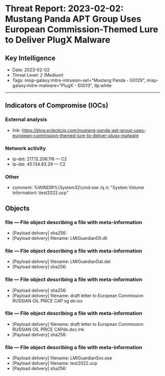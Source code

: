 # Threat Report: 2023-02-02: Mustang Panda APT Group Uses European Commission-Themed Lure to Deliver PlugX Malware


## Key Intelligence
* Date: 2023-02-02
* Threat Level: 2 (Medium)
* Tags: misp-galaxy:mitre-intrusion-set="Mustang Panda - G0129", misp-galaxy:mitre-malware="PlugX - S0013", tlp:white

---

## Indicators of Compromise (IOCs)
### External analysis
* link: https://blog.eclecticiq.com/mustang-panda-apt-group-uses-european-commission-themed-lure-to-deliver-plugx-malware

### Network activity
* ip-dst: 217.12.206.116 — C2
* ip-dst: 45.134.83.29 — C2

### Other
* comment: %WINDIR%\System32\cmd.exe /q /c "System Volume Information\  \test2022.ucp"

## Objects
### file — File object describing a file with meta-information
* [Payload delivery] sha256: <sha256>
* [Payload delivery] filename: LMIGuardianDll.dll

### file — File object describing a file with meta-information
* [Payload delivery] filename: LMIGuardianDat.dat
* [Payload delivery] sha256: <sha256>

### file — File object describing a file with meta-information
* [Payload delivery] sha256: <sha256>
* [Payload delivery] filename: draft letter to European Commission RUSSIAN OIL PRICE CAP sg de.iso

### file — File object describing a file with meta-information
* [Payload delivery] filename: draft letter to European Commission RUSSIAN OIL PRICE CAPde.doc.lnk
* [Payload delivery] sha256: <sha256>

### file — File object describing a file with meta-information
* [Payload delivery] filename: LMIGuardianSvc.exe
* [Payload delivery] filename: test2022.ucp
* [Payload delivery] sha256: <sha256>
